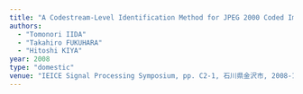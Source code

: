 ```yaml
---
title: "A Codestream-Level Identification Method for JPEG 2000 Coded Images with Different Quantization Step Sizes"
authors:
  - "Tomonori IIDA"
  - "Takahiro FUKUHARA"
  - "Hitoshi KIYA"
year: 2008
type: "domestic"
venue: "IEICE Signal Processing Symposium, pp. C2-1, 石川県金沢市, 2008-11-12."
---
```

